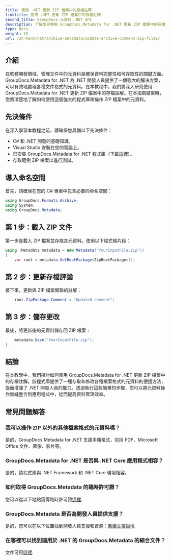 ```yaml
---
title: 使用 .NET 更新 ZIP 檔案中的存檔註釋
linktitle: 使用 .NET 更新 ZIP 檔案中的存檔註釋
second_title: GroupDocs.元資料 .NET API
description: 了解如何使用 GroupDocs.Metadata for .NET 更新 ZIP 檔案中的存檔註解。輕鬆增強 C# 應用程式中的元資料管理。
type: docs
weight: 15
url: /zh-hant/net/archive-metadata/update-archive-comment-zip-files/
---
```

## 介紹
在軟體開發領域，管理文件中的元資料是確保資料完整性和可存取性的關鍵方面。 GroupDocs.Metadata for .NET 為 .NET 開發人員提供了一個強大的解決方案，可以有效地處理各種文件格式的元資料。在本教程中，我們將深入研究使用 GroupDocs.Metadata for .NET 更新 ZIP 檔案中的存檔註解。在本指南結束時，您將清楚地了解如何使用這個強大的程式庫來操作 ZIP 檔案中的元資料。
## 先決條件
在深入學習本教程之前，請確保您具備以下先決條件：
- C# 和 .NET 開發的基礎知識。
- Visual Studio 安裝在您的電腦上。
- 已安裝 GroupDocs.Metadata for .NET 程式庫（下載[這裡](https://releases.groupdocs.com/metadata/net/)）。
- 存取範例 ZIP 檔案以進行測試。

## 導入命名空間
首先，請確保在您的 C# 專案中包含必要的命名空間：
```csharp
using GroupDocs.Formats.Archive;
using System;
using GroupDocs.Metadata;
```
## 第 1 步：載入 ZIP 文件
第一步是載入 ZIP 檔案並存取其元資料。使用以下程式碼片段：
```csharp
using (Metadata metadata = new Metadata("YourInputFile.zip"))
{
    var root = metadata.GetRootPackage<ZipRootPackage>();
```
## 第 2 步：更新存檔評論
接下來，更新與 ZIP 檔案關聯的註解：
```csharp
    root.ZipPackage.Comment = "Updated comment";
```
## 第 3 步：儲存更改
最後，將更新後的元資料儲存回 ZIP 檔案：
```csharp
    metadata.Save("YourInputFile.zip");
}
```

## 結論
在本教學中，我們探討如何使用 GroupDocs.Metadata for .NET 更新 ZIP 檔案中的存檔註解。該程式庫提供了一種存取和修改各種檔案格式的元資料的便捷方法，從而增強了 .NET 開發人員的能力。透過執行這些簡單的步驟，您可以將元資料操作無縫整合到應用程式中，從而提高資料管理效率。

## 常見問題解答
### 我可以操作 ZIP 以外的其他檔案格式的元資料嗎？
是的，GroupDocs.Metadata for .NET 支援多種格式，包括 PDF、Microsoft Office 文件、圖像、影片等。
### GroupDocs.Metadata for .NET 是否與 .NET Core 應用程式相容？
是的，該程式庫與 .NET Framework 和 .NET Core 環境相容。
### 如何取得 GroupDocs.Metadata 的臨時許可證？
您可以從以下地點獲得臨時許可證[這裡](https://purchase.groupdocs.com/temporary-license/).
### GroupDocs.Metadata 是否為開發人員提供支援？
是的，您可以在以下位置找到開發人員支援和資源：[集團文檔論壇](https://forum.groupdocs.com/c/metadata/14).
### 在哪裡可以找到適用於 .NET 的 GroupDocs.Metadata 的綜合文件？
文件可用[這裡](https://reference.groupdocs.com/metadata/net/).
